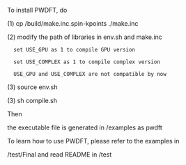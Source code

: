 
To install PWDFT, do

  (1) cp /build/make.inc.spin-kpoints ./make.inc

  (2) modify the path of libraries in env.sh and make.inc

      set USE_GPU as 1 to compile GPU version

      set USE_COMPLEX as 1 to compile complex version

      USE_GPU and USE_COMPLEX are not compatible by now

  (3) source env.sh

  (3) sh compile.sh

Then

  the executable file is generated in /examples as pwdft

To learn how to use PWDFT, please refer to the examples in

  /test/Final and read README in /test

